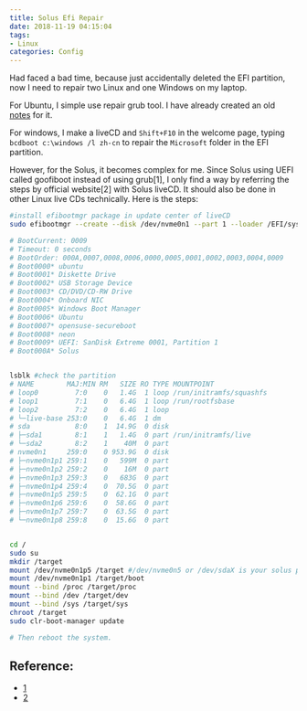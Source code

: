 ```yaml
---
title: Solus Efi Repair
date: 2018-11-19 04:15:04
tags:
- Linux
categories: Config
---
```


Had faced a bad time, because just accidentally deleted the EFI partition, now I need to repair two Linux and one Windows on my laptop. 

For Ubuntu, I simple use repair grub tool. I have already created an old [notes](../../../06/19/grub-note/index.html) for it.

For windows, I make a liveCD and `Shift+F10` in the welcome page, typing `bcdboot c:\windows /l zh-cn` to repair the `Microsoft` folder in the EFI partition.

However, for the Solus, it becomes complex for me. Since Solus using UEFI called goofiboot instead of using grub[1], I only find a way by referring the steps by official website[2] with Solus liveCD. It should also be done in other Linux live CDs technically.
Here is the steps:

``` bash
#install efibootmgr package in update center of liveCD
sudo efibootmgr --create --disk /dev/nvme0n1 --part 1 --loader /EFI/systemd/systemd-bootx64.efi --label "Solus" #/dev/nvme0n1 or /dev/sdaX is your EFI partition

# BootCurrent: 0009
# Timeout: 0 seconds
# BootOrder: 000A,0007,0008,0006,0000,0005,0001,0002,0003,0004,0009
# Boot0000* ubuntu
# Boot0001* Diskette Drive
# Boot0002* USB Storage Device
# Boot0003* CD/DVD/CD-RW Drive
# Boot0004* Onboard NIC
# Boot0005* Windows Boot Manager
# Boot0006* Ubuntu
# Boot0007* opensuse-secureboot
# Boot0008* neon
# Boot0009* UEFI: SanDisk Extreme 0001, Partition 1
# Boot000A* Solus


lsblk #check the partition
# NAME        MAJ:MIN RM   SIZE RO TYPE MOUNTPOINT
# loop0         7:0    0   1.4G  1 loop /run/initramfs/squashfs
# loop1         7:1    0   6.4G  1 loop /run/rootfsbase
# loop2         7:2    0   6.4G  1 loop 
# └─live-base 253:0    0   6.4G  1 dm   
# sda           8:0    1  14.9G  0 disk 
# ├─sda1        8:1    1   1.4G  0 part /run/initramfs/live
# └─sda2        8:2    1    40M  0 part 
# nvme0n1     259:0    0 953.9G  0 disk 
# ├─nvme0n1p1 259:1    0   599M  0 part 
# ├─nvme0n1p2 259:2    0    16M  0 part 
# ├─nvme0n1p3 259:3    0   683G  0 part 
# ├─nvme0n1p4 259:4    0  70.5G  0 part 
# ├─nvme0n1p5 259:5    0  62.1G  0 part 
# ├─nvme0n1p6 259:6    0  58.6G  0 part 
# ├─nvme0n1p7 259:7    0  63.5G  0 part 
# └─nvme0n1p8 259:8    0  15.6G  0 part 


cd /
sudo su
mkdir /target
mount /dev/nvme0n1p5 /target #/dev/nvme0n5 or /dev/sdaX is your solus partition
mount /dev/nvme0n1p1 /target/boot
mount --bind /proc /target/proc
mount --bind /dev /target/dev
mount --bind /sys /target/sys
chroot /target
sudo clr-boot-manager update

# Then reboot the system.

```

## Reference:
- [1](https://www.reddit.com/r/SolusProject/comments/919e4d/solus_disappeared_from_boot_options_after_cmos/)
- [2](https://getsol.us//articles/troubleshooting/boot-rescue/en/)
